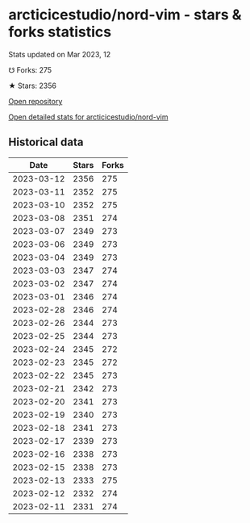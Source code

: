 # arcticicestudio/nord-vim - stars & forks statistics

Stats updated on Mar 2023, 12

☋ Forks: 275

★ Stars: 2356

[Open repository](https://github.com/arcticicestudio/nord-vim)

[Open detailed stats for arcticicestudio/nord-vim](https://reviewgithub.com/rep/arcticicestudio/nord-vim)

## Historical data
| Date | Stars | Forks |
|------|-------|-------|
| 2023-03-12 | 2356 | 275 | 
| 2023-03-11 | 2352 | 275 | 
| 2023-03-10 | 2352 | 275 | 
| 2023-03-08 | 2351 | 274 | 
| 2023-03-07 | 2349 | 273 | 
| 2023-03-06 | 2349 | 273 | 
| 2023-03-04 | 2349 | 273 | 
| 2023-03-03 | 2347 | 274 | 
| 2023-03-02 | 2347 | 274 | 
| 2023-03-01 | 2346 | 274 | 
| 2023-02-28 | 2346 | 274 | 
| 2023-02-26 | 2344 | 273 | 
| 2023-02-25 | 2344 | 273 | 
| 2023-02-24 | 2345 | 272 | 
| 2023-02-23 | 2345 | 272 | 
| 2023-02-22 | 2345 | 273 | 
| 2023-02-21 | 2342 | 273 | 
| 2023-02-20 | 2341 | 273 | 
| 2023-02-19 | 2340 | 273 | 
| 2023-02-18 | 2341 | 273 | 
| 2023-02-17 | 2339 | 273 | 
| 2023-02-16 | 2338 | 273 | 
| 2023-02-15 | 2338 | 273 | 
| 2023-02-13 | 2333 | 275 | 
| 2023-02-12 | 2332 | 274 | 
| 2023-02-11 | 2331 | 274 | 


